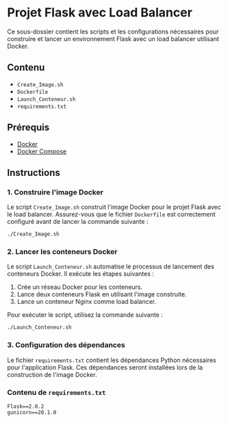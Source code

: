
# Projet Flask avec Load Balancer

Ce sous-dossier contient les scripts et les configurations nécessaires pour construire et lancer un environnement Flask avec un load balancer utilisant Docker.

## Contenu

- `Create_Image.sh`
- `Dockerfile`
- `Launch_Conteneur.sh`
- `requirements.txt`

## Prérequis

- [Docker](https://www.docker.com/)
- [Docker Compose](https://docs.docker.com/compose/)

## Instructions

### 1. Construire l'image Docker

Le script `Create_Image.sh` construit l'image Docker pour le projet Flask avec le load balancer. Assurez-vous que le fichier `Dockerfile` est correctement configuré avant de lancer la commande suivante :
```sh
./Create_Image.sh
```

### 2. Lancer les conteneurs Docker

Le script `Launch_Conteneur.sh` automatise le processus de lancement des conteneurs Docker. Il exécute les étapes suivantes :
1. Crée un réseau Docker pour les conteneurs.
2. Lance deux conteneurs Flask en utilisant l'image construite.
3. Lance un conteneur Nginx comme load balancer.

Pour exécuter le script, utilisez la commande suivante :
```sh
./Launch_Conteneur.sh
```

### 3. Configuration des dépendances

Le fichier `requirements.txt` contient les dépendances Python nécessaires pour l'application Flask. Ces dépendances seront installées lors de la construction de l'image Docker.

### Contenu de `requirements.txt`

```
Flask==2.0.2
gunicorn==20.1.0
```
